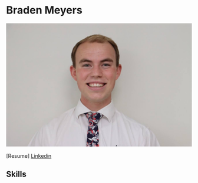 # Braden Meyers

![image info](Profile.jpg)

[Resume] 
[Linkedin](www.linkedin.com/in/braden-meyers262)

## Skills
